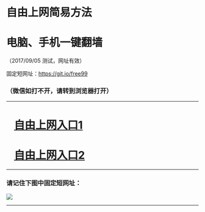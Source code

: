 ﻿# 自由上网简易方法

# 电脑、手机一键翻墙

（2017/09/05 测试，网址有效）

固定短网址：https://git.io/free99

### （微信如打不开，请转到浏览器打开）


***





# &nbsp;&nbsp; <a href="http://ft853815704.fwq-tz1001.xyz/fwqtz01.html?t=09050014031 " target="_blank">自由上网入口1</a>
# &nbsp;&nbsp; <a href="http://ft288354499.fwq-tz1002.xyz/fwqtz02.html?t=090500128709 " target="_blank">自由上网入口2</a>
***

### 请记住下图中固定短网址：

<img src="https://s3-us-west-2.amazonaws.com/fwq-1001/yjfq-20170905okok.png" /> 


***

